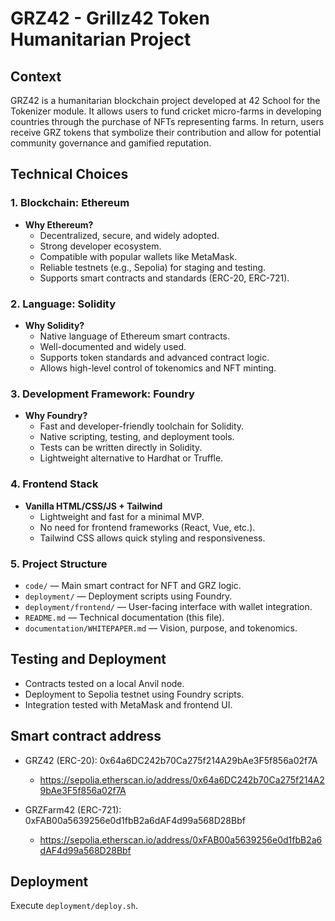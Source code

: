 # GRZ42 - Grillz42 Token Humanitarian Project

## Context

GRZ42 is a humanitarian blockchain project developed at 42 School for the Tokenizer module. It allows users to fund cricket micro-farms in developing countries through the purchase of NFTs representing farms. In return, users receive GRZ tokens that symbolize their contribution and allow for potential community governance and gamified reputation.

##  Technical Choices

### 1. Blockchain: Ethereum
- **Why Ethereum?**
    - Decentralized, secure, and widely adopted.
    - Strong developer ecosystem.
    - Compatible with popular wallets like MetaMask.
    - Reliable testnets (e.g., Sepolia) for staging and testing.
    - Supports smart contracts and standards (ERC-20, ERC-721).

### 2. Language: Solidity
- **Why Solidity?**
    - Native language of Ethereum smart contracts.
    - Well-documented and widely used.
    - Supports token standards and advanced contract logic.
    - Allows high-level control of tokenomics and NFT minting.

### 3. Development Framework: Foundry
- **Why Foundry?**
    - Fast and developer-friendly toolchain for Solidity.
    - Native scripting, testing, and deployment tools.
    - Tests can be written directly in Solidity.
    - Lightweight alternative to Hardhat or Truffle.

### 4. Frontend Stack
- **Vanilla HTML/CSS/JS + Tailwind**
    - Lightweight and fast for a minimal MVP.
    - No need for frontend frameworks (React, Vue, etc.).
    - Tailwind CSS allows quick styling and responsiveness.

### 5. Project Structure
- `code/` — Main smart contract for NFT and GRZ logic.
- `deployment/` — Deployment scripts using Foundry.
- `deployment/frontend/` — User-facing interface with wallet integration.
- `README.md` — Technical documentation (this file).
- `documentation/WHITEPAPER.md` — Vision, purpose, and tokenomics.

## Testing and Deployment

- Contracts tested on a local Anvil node.
- Deployment to Sepolia testnet using Foundry scripts.
- Integration tested with MetaMask and frontend UI.


## Smart contract address

- GRZ42 (ERC-20): 0x64a6DC242b70Ca275f214A29bAe3F5f856a02f7A
  - https://sepolia.etherscan.io/address/0x64a6DC242b70Ca275f214A29bAe3F5f856a02f7A

- GRZFarm42 (ERC-721): 0xFAB00a5639256e0d1fbB2a6dAF4d99a568D28Bbf
  - https://sepolia.etherscan.io/address/0xFAB00a5639256e0d1fbB2a6dAF4d99a568D28Bbf


## Deployment

Execute `deployment/deploy.sh`.